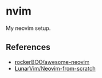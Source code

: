 # nvim
My neovim setup.

## References
- [rockerBOO/awesome-neovim](https://github.com/rockerBOO/awesome-neovim)
- [LunarVim/Neovim-from-scratch](https://github.com/LunarVim/Neovim-from-scratch)
